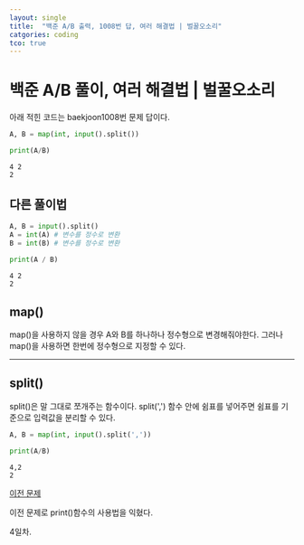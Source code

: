 ```yaml
---
layout: single
title:  "백준 A/B 출력, 1008번 답, 여러 해결법 | 벌꿀오소리"
catgories: coding
tco: true
---
```


# 백준 A/B 풀이, 여러 해결법 | 벌꿀오소리


아래 적힌 코드는 baekjoon1008번 문제 답이다.
```python
A, B = map(int, input().split())

print(A/B)
```

    4 2
    2


## 다른 풀이법


```python
A, B = input().split()
A = int(A) # 변수를 정수로 변환
B = int(B) # 변수를 정수로 변환
 
print(A / B)
```

    4 2
    2


## map()
map()을 사용하지 않을 경우 A와 B를 하나하나 정수형으로 변경해줘야한다.
그러나 map()을 사용하면 한번에 정수형으로 지정할 수 있다.

---

## split()
split()은 말 그대로 쪼개주는 함수이다.
split(',') 함수 안에 쉼표를 넣어주면 쉼표를 기준으로 입력값을 분리할 수 있다.


```python
A, B = map(int, input().split(','))

print(A/B)
```

    4,2
    2


[이전 문제](https://h-yuchan.github.io/Baekjoon10718/)

이전 문제로 print()함수의 사용법을 익혔다.

4일차.
